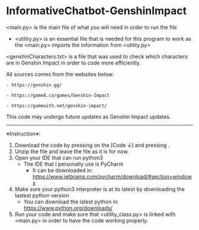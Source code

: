 # InformativeChatbot-GenshinImpact

<main.py> is the main file of what you will need in order to run the file
   - <utility.py> is an essential file that is needed for this program to work as the <main.py> imports the information from <utility.py>

<genshinCharacters.txt> is a file that was used to check which characters are in Genshin Impact in order to code more efficiently. 


All sources comes from the websites below:

    - https://genshin.gg/

    - https://game8.co/games/Genshin-Impact

    - https://gamewith.net/genshin-impact/


This code may undergo future updates as Genshin Impact updates.

----------------------------------------------------------------------------------------------------------------------------------------------------------------------------

※Instruction※:
1. Download the code by pressing on the [Code ↓] and pressing <Download ZIP>.
2. Unzip the file and leave the file as it is for now.
3. Open your IDE that can run python3
    - The IDE that I personally use is PyCharm
       - It can be downloaded in: https://www.jetbrains.com/pycharm/download/#section=windows
4. Make sure your python3 interpreter is at its latest by downloading the lastest python version
   - You can download the latest python in: https://www.python.org/downloads/
5. Run your code and make sure that <utility_class.py> is linked with <main.py> in order to have the code working properly.
